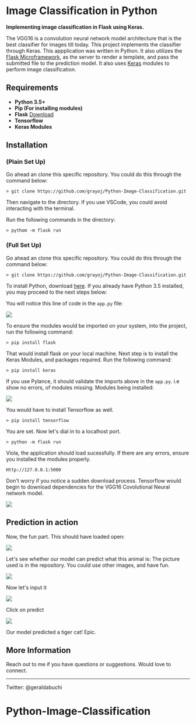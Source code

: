 # Image Classification in Python

**Implementing image classification in Flask using Keras.**

The VGG16 is a convolution neural network model architecture that is the best classifier for images till today. This project implements the classifier through Keras. This appplication was written in Python. It also utilizes the <a href="https://flask.palletsprojects.com/en/2.1.x/">Flask Microframework</a>, as the server to render a template, and pass the submitted file to the prediction model. It also uses <a href="https://keras.io/">Keras</a> modules to perform image classification.

## Requirements 

* **Python 3.5+**
* **Pip (For installing modules)**
* **Flask** <a href="https://flask.palletsprojects.com/en/2.1.x/">Download</a> 
* **Tensorflow**
* **Keras Modules**

## Installation

### (Plain Set Up)

Go ahead an clone this specific repository. You could do this through the command below:

    > git clone https://github.com/grayoj/Python-Image-Classification.git

Then navigate to the directory. If you use VSCode, you could avoid interacting with the terminal.

Run the following commands in the directory:

    > pythom -m flask run

### (Full Set Up)

Go ahead an clone this specific repository. You could do this through the command below:

    > git clone https://github.com/grayoj/Python-Image-Classification.git

To install Python, download <a href="python.org">here</a>. If you already have Python 3.5 installed, you may proceed to the next steps below:

You will notice this line of code in the ``app.py`` file:

<img src="img/flask-import.png">

To ensure the modules would be imported on your system, into the project, run the following command:

    > pip install flask

That would install flask on your local machine.
Next step is to install the Keras Modules, and packages required. Run the following command:

    > pip install keras

If you use Pylance, it should validate the imports above in the ``app.py``. i.e show no errors, of modules missing. Modules being installed:

<img src="img/keras-modules.png">

You would have to install Tensorflow as well.

    > pip install tensorflow

You are set. Now let's dial in to a localhost port.

    > python -m flask run

Viola, the application should load sucessfully. If there are any errors, ensure you installed the modules properly.

    Http://127.0.0.1:5000 

Don't worry if you notice a sudden download process. Tensorflow would begin to download dependencies for the VGG16 Covolutional Neural network model.


<img src="img/terminal.png">

## Prediction in action

Now, the fun part. This should have loaded open:

<img src="img/pic.png">

Let's see whether our model can predict what this animal is:
The picture used is in the repository. You could use other images, and have fun.

<img src="images/cat.jpg">

Now let's input it

<img src="img/choose.png">

Click on predict

<img src="img/predict.png">

Our model predicted a tiger cat! Epic.

## More Information

Reach out to me if you have questions or suggestions. Would love to connect.

****
Twitter: @geraldabuchi
# Python-Image-Classification

